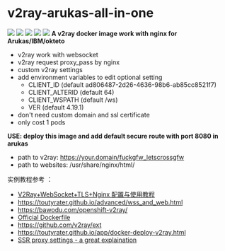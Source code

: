 # v2ray-arukas-all-in-one

![](https://img.shields.io/badge/language-Web-orange.svg)
![](https://img.shields.io/badge/platform-Docker-lightgrey.svg)
![](https://img.shields.io/badge/license-MIT-000000.svg)
[![](https://img.shields.io/badge/Web-@Baidu-blue.svg)](https://baidu.com)
<a href="https://github.com/alphacodinghub/v2ray-docker/"><img src="https://img.shields.io/badge/Docker-v2ray-4BC51D.svg?style=flat"></a>
**A v2ray docker image work with nginx for Arukas/IBM/okteto**

- v2ray work with websocket
- v2ray request proxy_pass by nginx
- custom v2ray settings
- add environment variables to edit optional setting
  - CLIENT_ID (default ad806487-2d26-4636-98b6-ab85cc8521f7)
  - CLIENT_ALTERID (default 64)
  - CLIENT_WSPATH (default /ws)
  - VER (default 4.19.1)
- don't need custom domain and ssl certificate
- only cost 1 pods

**USE: deploy this image and add default secure route with port 8080 in arukas**

- path to v2ray: https://your.domain/fuckgfw_letscrossgfw
- path to websites: /usr/share/nginx/html/

实例教程参考 ：

- <a href="https://doubibackup.com/v2ray-ws-tls-nginx.html" target="_blank">V2Ray+WebSocket+TLS+Nginx 配置与使用教程</a>
- https://toutyrater.github.io/advanced/wss_and_web.html
- https://bawodu.com/openshift-v2ray/
- <a href="https://github.com/v2fly/docker">Official Dockerfile</a>
- https://github.com/v2ray/ext
- https://toutyrater.github.io/app/docker-deploy-v2ray.html
- <a href="https://vimcaw.github.io/blog/2018/03/12/Shadowsocks(R)%E8%AE%BE%E7%BD%AE%EF%BC%9A%E7%B3%BB%E7%BB%9F%E4%BB%A3%E7%90%86%E6%A8%A1%E5%BC%8F%E3%80%81PAC%E3%80%81%E4%BB%A3%E7%90%86%E8%A7%84%E5%88%99/">SSR proxy settings - a great explaination</a>
